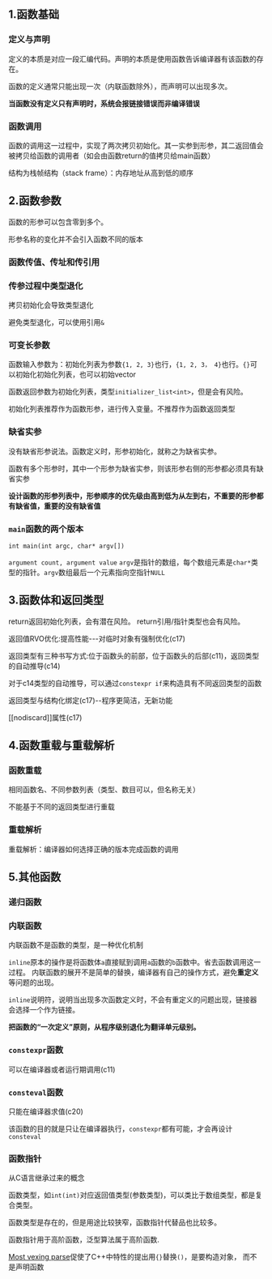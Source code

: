 ## 1.函数基础
### 定义与声明
定义的本质是对应一段汇编代码。声明的本质是使用函数告诉编译器有该函数的存在。

函数的定义通常只能出现一次（内联函数除外），而声明可以出现多次。

**当函数没有定义只有声明时，系统会报链接错误而非编译错误**

### 函数调用
函数的调用这一过程中，实现了两次拷贝初始化。其一实参到形参，其二返回值会被拷贝给函数的调用者（如会由函数return的值拷贝给main函数）

结构为栈帧结构（stack frame）：内存地址从高到低的顺序



## 2.函数参数
函数的形参可以包含零到多个。

形参名称的变化并不会引入函数不同的版本



### 函数传值、传址和传引用

### 传参过程中类型退化
拷贝初始化会导致类型退化

避免类型退化，可以使用引用`&`

### 可变长参数
函数输入参数为：初始化列表为参数`{1, 2, 3}`也行，`{1, 2, 3， 4}`也行。`{}`可以初始化初始化列表，也可以初始vector

函数返回参数为初始化列表，类型`initializer_list<int>`，但是会有风险。

初始化列表推荐作为函数形参，进行传入变量。不推荐作为函数返回类型

### 缺省实参
没有缺省形参说法。函数定义时，形参初始化，就称之为缺省实参。

函数有多个形参时，其中一个形参为缺省实参，则该形参右侧的形参都必须具有缺省实参

**设计函数的形参列表中，形参顺序的优先级由高到低为从左到右，不重要的形参都有缺省值，重要的没有缺省值**

### `main`函数的两个版本
`int main(int argc, char* argv[])`

`argument count, argument value` `argv`是指针的数组，每个数组元素是`char*`类型的指针。`argv`数组最后一个元素指向空指针`NULL`

## 3.函数体和返回类型

return返回初始化列表，会有潜在风险。 return引用/指针类型也会有风险。

返回值RVO优化:提高性能---对临时对象有强制优化(c17)

返回类型有三种书写方式:位于函数头的前部，位于函数头的后部(c11)，返回类型的自动推导(c14)

对于c14类型的自动推导，可以通过`constexpr if`来构造具有不同返回类型的函数

返回类型与结构化绑定(c17)--程序更简洁，无新功能

[[nodiscard]]属性(c17)

## 4.函数重载与重载解析
### 函数重载

相同函数名、不同参数列表（类型、数目可以，但名称无关）

不能基于不同的返回类型进行重载

### 重载解析

重载解析：编译器如何选择正确的版本完成函数的调用


## 5.其他函数
### 递归函数

### 内联函数
内联函数不是函数的类型，是一种优化机制

`inline`原本的操作是将函数体`a`直接赋到调用`a`函数的`b`函数中。省去函数调用这一过程。
内联函数的展开不是简单的替换，编译器有自己的操作方式，避免**重定义**等问题的出现。

`inline`说明符，说明当出现多次函数定义时，不会有重定义的问题出现，链接器会选择一个作为链接。

**把函数的“一次定义”原则，从程序级别退化为翻译单元级别。**

### `constexpr`函数
可以在编译器或者运行期调用(c11)

### `consteval`函数
只能在编译器求值(c20)

该函数的目的就是只让在编译器执行，`constexpr`都有可能，才会再设计`consteval`

### 函数指针
从C语言继承过来的概念

函数类型，如`int(int)`对应返回值类型(参数类型)，可以类比于数组类型，都是复合类型。

函数类型是存在的，但是用途比较狭窄，函数指针代替品也比较多。

函数指针用于高阶函数，泛型算法属于高阶函数.

[Most vexing parse](https://en.wikipedia.org/wiki/Most_vexing_parse)促使了C++中特性的提出用`{}`替换`()`，是要构造对象，
而不是声明函数
 